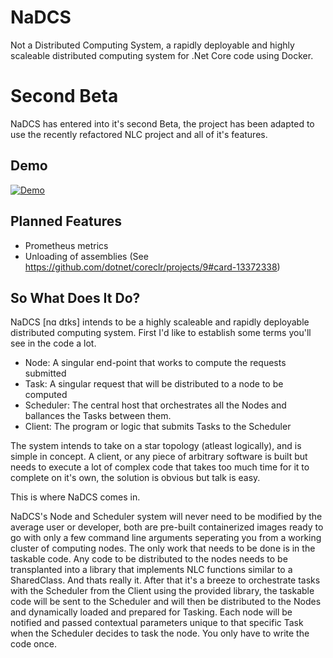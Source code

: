 # NaDCS
Not a Distributed Computing System, a rapidly deployable and highly scaleable distributed computing system for .Net Core code using Docker.

# Second Beta
NaDCS has entered into it's second Beta, the project has been adapted to use the recently refactored NLC project and all of it's features.

## Demo
[![Demo](http://i.pi.gy/j3OPq.png)](https://www.youtube.com/watch?v=-SgpyHsZa1U)
## Planned Features
 - Prometheus metrics
 - Unloading of assemblies (See https://github.com/dotnet/coreclr/projects/9#card-13372338)

## So What Does It Do?
NaDCS [nɑ dɪks] intends to be a highly scaleable and rapidly deployable distributed computing system.
First I'd like to establish some terms you'll see in the code a lot. 

 - Node: A singular end-point that works to compute the requests submitted
 - Task: A singular request that will be distributed to a node to be computed
 - Scheduler: The central host that orchestrates all the Nodes and ballances the Tasks between them.
 - Client: The program or logic that submits Tasks to the Scheduler
 
The system intends to take on a star topology (atleast logically), and is simple in concept. A client, or any piece of arbitrary software
is built but needs to execute a lot of complex code that takes too much time for it to complete on it's own, the solution is obvious but
talk is easy. 

This is where NaDCS comes in.

NaDCS's Node and Scheduler system will never need to be modified by the average user or developer, both are pre-built containerized
images ready to go with only a few command line arguments seperating you from a working cluster of computing nodes. The only work that needs to be done is in the taskable code. Any code to be distributed to the nodes needs to be transplanted into a library that 
implements NLC functions similar to a SharedClass. And thats really it. After that it's a breeze to orchestrate tasks with the Scheduler from the Client 
using the provided library, the taskable code will be sent to the Scheduler and will then be distributed to the Nodes and dynamically 
loaded and prepared for Tasking. Each node will be notified and passed contextual parameters unique to that specific Task when the 
Scheduler decides to task the node. You only have to write the code once.
